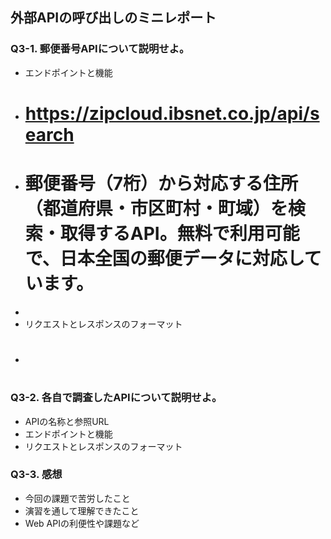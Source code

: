 ## 外部APIの呼び出しのミニレポート
### Q3-1. 郵便番号APIについて説明せよ。
* エンドポイントと機能
* # https://zipcloud.ibsnet.co.jp/api/search
* # 郵便番号（7桁）から対応する住所（都道府県・市区町村・町域）を検索・取得するAPI。無料で利用可能で、日本全国の郵便データに対応しています。
* 
* リクエストとレスポンスのフォーマット
* # 
### Q3-2. 各自で調査したAPIについて説明せよ。
* APIの名称と参照URL
* エンドポイントと機能
* リクエストとレスポンスのフォーマット
### Q3-3. 感想
* 今回の課題で苦労したこと
* 演習を通して理解できたこと
* Web APIの利便性や課題など

